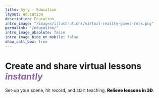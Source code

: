 ```yaml
---
title: Syry - Education
layout: education
description: Education
intro_image: "/images/illustrations/virtual-reality-games-rock.png"
permalink: "/education/"
intro_image_absolute: false
intro_image_hide_on_mobile: false
show_call_box: true
---
```


# Create and share virtual lessons *<span style="color:#9065b0">instantly</span>*

Set-up your scene, hit record, and start teaching. <strong style="font-weight: 900;">Relieve lessons in 3D</strong>.
